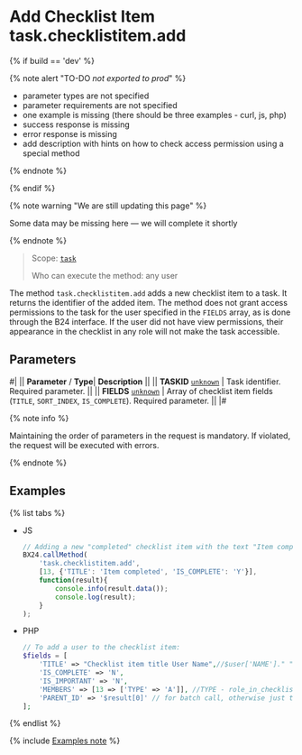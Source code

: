 # Add Checklist Item task.checklistitem.add

{% if build == 'dev' %}

{% note alert "TO-DO _not exported to prod_" %}

- parameter types are not specified
- parameter requirements are not specified
- one example is missing (there should be three examples - curl, js, php)
- success response is missing
- error response is missing
- add description with hints on how to check access permission using a special method

{% endnote %}

{% endif %}

{% note warning "We are still updating this page" %}

Some data may be missing here — we will complete it shortly

{% endnote %}

> Scope: [`task`](../../scopes/permissions.md)
>
> Who can execute the method: any user

The method `task.checklistitem.add` adds a new checklist item to a task. It returns the identifier of the added item. The method does not grant access permissions to the task for the user specified in the `FIELDS` array, as is done through the B24 interface. If the user did not have view permissions, their appearance in the checklist in any role will not make the task accessible.

## Parameters

#|
|| **Parameter** / **Type**| **Description** ||
|| **TASKID**
[`unknown`](../../data-types.md) | Task identifier. Required parameter. ||
|| **FIELDS**
[`unknown`](../../data-types.md) | Array of checklist item fields (`TITLE`, `SORT_INDEX`, `IS_COMPLETE`). Required parameter. ||
|#

{% note info %}

Maintaining the order of parameters in the request is mandatory. If violated, the request will be executed with errors.

{% endnote %}

## Examples

{% list tabs %}

- JS

    ```js
    // Adding a new "completed" checklist item with the text "Item completed" to the task with ID=13
    BX24.callMethod(
        'task.checklistitem.add',
        [13, {'TITLE': 'Item completed', 'IS_COMPLETE': 'Y'}],
        function(result){
            console.info(result.data());
            console.log(result);
        }
    );
    ```

- PHP

    ```php
    // To add a user to the checklist item:
    $fields = [
        'TITLE' => "Checklist item title User Name",//$user['NAME']." ".$user['LAST_NAME'], order depending on account settings.
        'IS_COMPLETE' => 'N',
        'IS_IMPORTANT' => 'N',
        'MEMBERS' => [13 => ['TYPE' => 'A']], //TYPE - role_in_checklist: A - Participant, U - observer
        'PARENT_ID' => '$result[0]' // for batch call, otherwise just the ID of the parent item
    ];
    ```

{% endlist %}

{% include [Examples note](../../../_includes/examples.md) %}